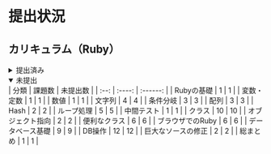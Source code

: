 # 提出状況

## カリキュラム（Ruby）

<details>
<summary>提出済み</summary>
なし
<!---
| 分類 | 課題数 | 提出数 | 初回提出日 | 更新日 |
| :--: | :----: | :----: | :--------: | :----: |
| Rubyの基礎 | 1 | 0 | | |
| 変数・定数 | 1 | 0 | | |
| 数値 | 1 | 0 | | |
| 文字列 | 4 | 0 | | |
| 条件分岐 | 3 | 0 | | |
| 配列 | 3 | 0 | | |
| Hash | 2 | 0 | | |
| ループ処理 | 5 | 0 | | |
| 中間テスト | 1 | 0 | | |
| クラス | 10 | 0 | | |
| オブジェクト指向 | 2 | 0 | | |
| 便利なクラス | 6 | 0 | | |
| ブラウザでのRuby | 6 | 0 | | |
| データベース基礎 | 9 | 0 | | |
| DB操作 | 12 | 0 | | |
| 巨大なソースの修正 | 2 | 0 | | | 
| 総まとめ | 1 | 0 | | |
-->
</details>

<details open>
<summary>未提出</summary>
| 分類 | 課題数 | 未提出数 |
| :--: | :----: | :------: |
| Rubyの基礎 | 1 | 1 |
| 変数・定数 | 1 | 1 |
| 数値 | 1 | 1 |
| 文字列 | 4 | 4 |
| 条件分岐 | 3 | 3 |
| 配列 | 3 | 3 |
| Hash | 2 | 2 |
| ループ処理 | 5 | 5 |
| 中間テスト | 1 | 1 |
| クラス | 10 | 10 |
| オブジェクト指向 | 2 | 2 |
| 便利なクラス | 6 | 6 |
| ブラウザでのRuby | 6 | 6 |
| データベース基礎 | 9 | 9 |
| DB操作 | 12 | 12 |
| 巨大なソースの修正 | 2 | 2 |
| 総まとめ | 1 | 1 |
</details>
